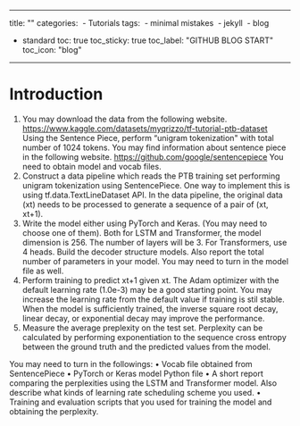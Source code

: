  ---
 title: ""
 categories:
   - Tutorials
 tags:
   - minimal mistakes
   - jekyll
   - blog
   - standard
 toc: true
 toc_sticky: true
 toc_label: "GITHUB BLOG START"
 toc_icon: "blog"
 ---

# Introduction



1. You may download the data from the following website.
https://www.kaggle.com/datasets/myqrizzo/tf-tutorial-ptb-dataset Using the Sentence
Piece, perform “unigram tokenization" with total number of 1024 tokens. You
may find information about sentence piece in the following website.
https://github.com/google/sentencepiece
You need to obtain model and vocab files.
2. Construct a data pipeline which reads the PTB training set performing unigram tokenization
using SentencePiece. One way to implement this is using tf.data.TextLineDataset
API. In the data pipeline, the original data (xt) needs to be processed to generate
a sequence of a pair of (xt, xt+1).
3. Write the model either using PyTorch and Keras. (You may need to choose one of
them). Both for LSTM and Transformer, the model dimension is 256. The number of
layers will be 3. For Transformers, use 4 heads. Build the decoder structure models.
Also report the total number of parameters in your model. You may need to turn
in the model file as well.
4. Perform training to predict xt+1 given xt. The Adam optimizer with the default
learning rate (1.0e-3) may be a good starting point. You may increase the learning
rate from the default value if training is stil stable. When the model is sufficiently
trained, the inverse square root decay, linear decay, or exponential decay may improve
the performance.
5. Measure the average preplexity on the test set. Perplexity can be calculated by
performing exponentiation to the sequence cross entropy between the ground truth
and the predicted values from the model.

You may need to turn in the followings:
• Vocab file obtained from SentencePiece
• PyTorch or Keras model Python file
• A short report comparing the perplexities using the LSTM and Transformer model.
Also describe what kinds of learning rate scheduling scheme you used.
• Training and evaluation scripts that you used for training the model and obtaining
the perplexity.

